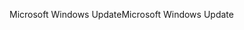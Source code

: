 <span data-ttu-id="ee89a-101">Microsoft Windows Update</span><span class="sxs-lookup"><span data-stu-id="ee89a-101">Microsoft Windows Update</span></span>